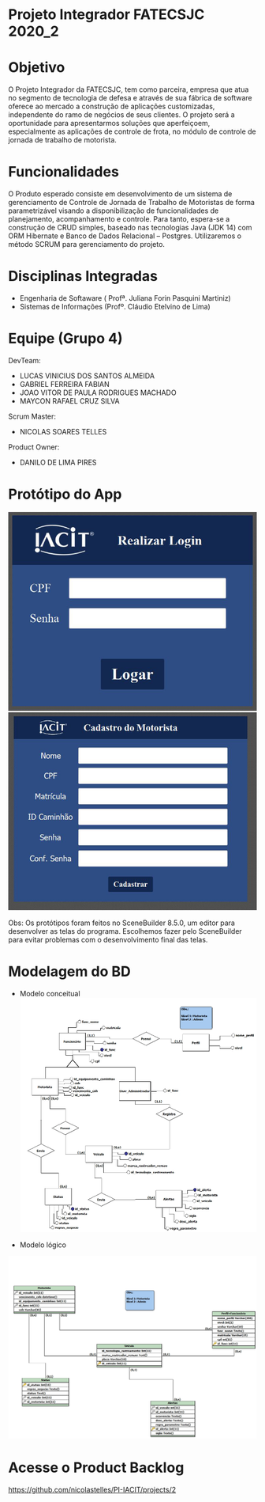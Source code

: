 # Projeto Integrador FATECSJC 2020_2

# Objetivo
O Projeto Integrador da FATECSJC, tem como parceira, empresa que atua no segmento de tecnologia de defesa e através de sua fábrica de software oferece ao mercado a construção de aplicações customizadas, independente do ramo de negócios de seus clientes. O projeto será a oportunidade para apresentarmos soluções que aperfeiçoem, especialmente as aplicações de controle de frota, no módulo de controle de jornada de trabalho de motorista.

# Funcionalidades
O Produto esperado consiste em desenvolvimento de um sistema de gerenciamento de Controle de Jornada de Trabalho de Motoristas de forma parametrizável visando a disponibilização de funcionalidades de planejamento, acompanhamento e controle. Para tanto, espera-se a construção de CRUD simples, baseado nas tecnologias Java (JDK 14) com ORM Hibernate e  Banco de Dados Relacional – Postgres. Utilizaremos o método SCRUM para gerenciamento do projeto.

# Disciplinas Integradas
- Engenharia de Softaware ( Profª. Juliana Forin Pasquini Martiniz) 
- Sistemas de Informações (Profº. Cláudio Etelvino de Lima)

# Equipe (Grupo 4)
DevTeam:
- LUCAS VINICIUS DOS SANTOS ALMEIDA
- GABRIEL FERREIRA FABIAN
- JOAO VITOR DE PAULA RODRIGUES MACHADO
- MAYCON RAFAEL CRUZ SILVA

Scrum Master:
- NICOLAS SOARES TELLES

Product Owner: 

- DANILO DE LIMA PIRES

# Protótipo do App
![Imagem protótipo do login](Docs/login_prototype.png "Protótipo Login")
![Imagem protótipo da criação de usuário](Docs/create_user_prototype.png "Protótipo cadastro")

Obs: Os protótipos foram feitos no SceneBuilder 8.5.0, um editor para desenvolver as telas do programa. Escolhemos fazer pelo SceneBuilder para evitar problemas com o desenvolvimento final das telas.

# Modelagem do BD
- Modelo conceitual
![Imagem modelo_conceitual](Docs/Modelo_Conceitual.jpg "Modelo Conceitual")

- Modelo lógico

![Imagem modelo_logico](Docs/Modelo_Logico.jpg "Modelo Lógico")


# Acesse o Product Backlog
https://github.com/nicolastelles/PI-IACIT/projects/2
